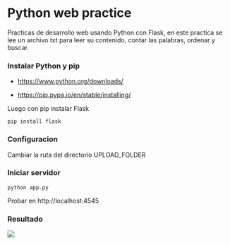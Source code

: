
# Python web practice


Practicas de desarrollo web usando Python con Flask, en este practica se lee un archivo txt para leer su contenido, contar las palabras, ordenar y buscar.


### Instalar Python y pip

-  https://www.python.org/downloads/

-  https://pip.pypa.io/en/stable/installing/

Luego con pip instalar Flask

    pip install flask

### Configuracion

Cambiar la ruta del directorio UPLOAD_FOLDER

### Iniciar servidor

    python app.py

Probar en http://localhost:4545

### Resultado

<img src="https://raw.githubusercontent.com/juliocesar-io/python_web_practice/master/static/img/screenshot%231.png">
